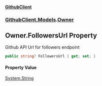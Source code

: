 #### [GithubClient](index 'index')
### [GithubClient.Models](GithubClient.Models 'GithubClient.Models').[Owner](GithubClient.Models.Owner 'GithubClient.Models.Owner')

## Owner.FollowersUrl Property

Github API Url for followers endpoint

```csharp
public string? FollowersUrl { get; set; }
```

#### Property Value
[System.String](https://docs.microsoft.com/en-us/dotnet/api/System.String 'System.String')